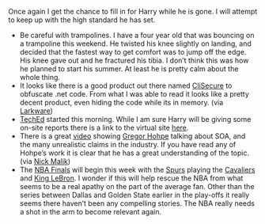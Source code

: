 Once again I get the chance to fill in for Harry while he is gone. I
will attempt to keep up with the high standard he has set.

-   Be careful with trampolines. I have a four year old that was
    bouncing on a trampoline this weekend. He twisted his knee slightly
    on landing, and decided that the fastest way to get comfort was to
    jump off the edge. His knee gave out and he fractured his tibia. I
    don’t think this was how he planned to start his summer. At least he
    is pretty calm about the whole thing.
-   It looks like there is a good product out there named
    [CliSecure](http://www.secureteam.net/) to obfuscate .net code. From
    what I was able to read it looks like a pretty decent product, even
    hiding the code while its in memory. (via
    [Larkware](http://www.larkware.com/dg8/TheDailyGrind1156.aspx))
-   [TechEd](https://www1.msteched.com/public/agenda.aspx) started this
    morning. While I am sure Harry will be giving some on-site reports
    there is a link to the virtual site
    [here](http://www.virtualteched.com/Pages/default.aspx).
-   There is a great
    [video](http://www.infoq.com/presentations/hohpe-soa-development)
    showing [Gregor
    Hohpe](http://www.enterpriseintegrationpatterns.com/gregor.html)
    talking about SOA, and the many unrealistic claims in the industry.
    If you have read any of Hohpe’s work it is clear that he has a great
    understanding of the topic. (via [Nick
    Malik](http://blogs.msdn.com/nickmalik/archive/2007/06/01/debunking-soa-myths.aspx))
-   The [NBA Finals](http://netscape.nba.com/finals2007/index.html) will
    begin this week with the
    [Spurs](http://www.nba.com/spurs/news/playoffs_2007.html) playing
    the [Cavaliers](http://www.nba.com/cavaliers/) and [King
    LeBron](http://en.wikipedia.org/wiki/LeBron_James). I wonder if this
    will help rescue the NBA from what seems to be a real apathy on the
    part of the average fan. Other than the series between Dallas
    and Golden State earlier in the play-offs it really seems there
    haven’t been any compelling stories. The NBA really needs a shot in
    the arm to become relevant again.

